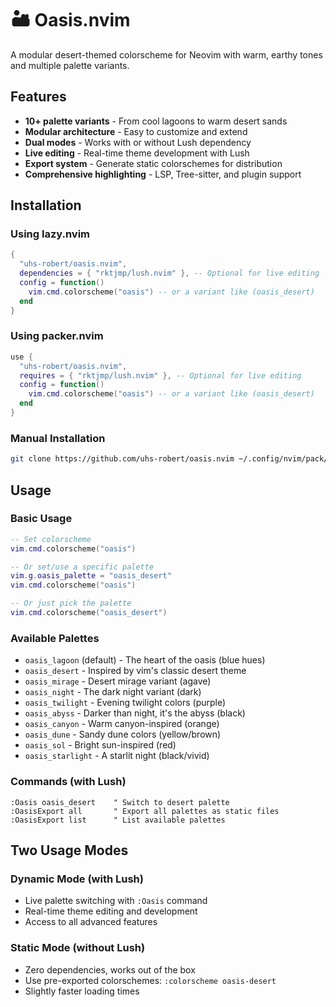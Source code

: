 # 🏜️ Oasis.nvim

A modular desert-themed colorscheme for Neovim with warm, earthy tones and multiple palette variants.

## Features

- **10+ palette variants** - From cool lagoons to warm desert sands
- **Modular architecture** - Easy to customize and extend
- **Dual modes** - Works with or without Lush dependency
- **Live editing** - Real-time theme development with Lush
- **Export system** - Generate static colorschemes for distribution
- **Comprehensive highlighting** - LSP, Tree-sitter, and plugin support

## Installation

### Using lazy.nvim

```lua
{
  "uhs-robert/oasis.nvim",
  dependencies = { "rktjmp/lush.nvim" }, -- Optional for live editing
  config = function()
    vim.cmd.colorscheme("oasis") -- or a variant like (oasis_desert)
  end
}
```

### Using packer.nvim

```lua
use {
  "uhs-robert/oasis.nvim",
  requires = { "rktjmp/lush.nvim" }, -- Optional for live editing
  config = function()
    vim.cmd.colorscheme("oasis") -- or a variant like (oasis_desert)
  end
}
```

### Manual Installation

```bash
git clone https://github.com/uhs-robert/oasis.nvim ~/.config/nvim/pack/plugins/start/oasis.nvim
```

## Usage

### Basic Usage

```lua
-- Set colorscheme
vim.cmd.colorscheme("oasis")

-- Or set/use a specific palette
vim.g.oasis_palette = "oasis_desert"
vim.cmd.colorscheme("oasis")

-- Or just pick the palette
vim.cmd.colorscheme("oasis_desert")
```

### Available Palettes

- `oasis_lagoon` (default) - The heart of the oasis (blue hues)
- `oasis_desert` - Inspired by vim's classic desert theme
- `oasis_mirage` - Desert mirage variant (agave)
- `oasis_night` - The dark night variant (dark)
- `oasis_twilight` - Evening twilight colors (purple)
- `oasis_abyss` - Darker than night, it's the abyss (black)
- `oasis_canyon` - Warm canyon-inspired (orange)
- `oasis_dune` - Sandy dune colors (yellow/brown)
- `oasis_sol` - Bright sun-inspired (red)
- `oasis_starlight` - A starlit night (black/vivid)

### Commands (with Lush)

```vim
:Oasis oasis_desert    " Switch to desert palette
:OasisExport all       " Export all palettes as static files
:OasisExport list      " List available palettes
```

## Two Usage Modes

### Dynamic Mode (with Lush)

- Live palette switching with `:Oasis` command
- Real-time theme editing and development
- Access to all advanced features

### Static Mode (without Lush)

- Zero dependencies, works out of the box
- Use pre-exported colorschemes: `:colorscheme oasis-desert`
- Slightly faster loading times
